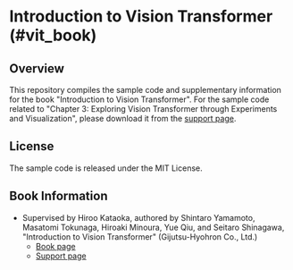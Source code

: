 # Introduction to Vision Transformer (#vit_book)

## Overview

This repository compiles the sample code and supplementary information for the book "Introduction to Vision Transformer".
For the sample code related to "Chapter 3: Exploring Vision Transformer through Experiments and Visualization", please download it from the [support page](https://gihyo.jp/book/2022/978-4-297-13058-9/support).

## License

The sample code is released under the MIT License.

## Book Information

* Supervised by Hiroo Kataoka, authored by Shintaro Yamamoto, Masatomi Tokunaga, Hiroaki Minoura, Yue Qiu, and Seitaro Shinagawa, "Introduction to Vision Transformer" (Gijutsu-Hyohron Co., Ltd.)
  * [Book page](https://gihyo.jp/book/2022/978-4-297-13058-9)
  * [Support page](https://gihyo.jp/book/2022/978-4-297-13058-9/support)

